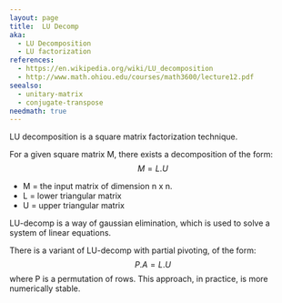 ```yaml
---
layout: page
title:  LU Decomp
aka:
  - LU Decomposition
  - LU factorization
references:
  - https://en.wikipedia.org/wiki/LU_decomposition
  - http://www.math.ohiou.edu/courses/math3600/lecture12.pdf
seealso:
  - unitary-matrix
  - conjugate-transpose
needmath: true
---
```

LU decomposition is a square matrix factorization technique.

For a given square matrix M, there exists a decomposition of the form:
$$ M = L . U $$
* M = the input matrix of dimension n x n.
* L = lower triangular matrix
* U = upper triangular matrix

LU-decomp is a way of gaussian elimination, which is used to solve a system of
linear equations.

There is a variant of LU-decomp with partial pivoting, of the form:
$$ P . A = L . U $$
where P is a permutation of rows. This approach, in practice, is more numerically
stable.
